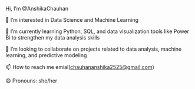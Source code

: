 Hi, I’m @AnshikaChauhan

👀 I’m interested in Data Science and Machine Learning

🌱 I’m currently learning Python, SQL, and data visualization tools like Power Bi to strengthen my data analysis skills

💞️ I’m looking to collaborate on projects related to data analysis, machine learning, and predictive modeling

📫 How to reach me emial(chauhananshika2525@gmail.com)

😄 Pronouns: she/her



